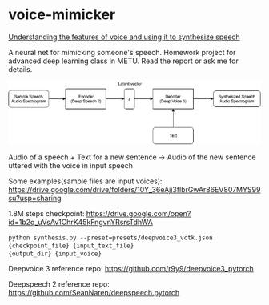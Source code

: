 # voice-mimicker
[Understanding the features of voice and using it to
synthesize speech](report.pdf)

A neural net for mimicking someone's speech. Homework project for advanced deep learning class in METU. Read the report or ask me for details.

![alt text](model.png "Architecture of the model")

Audio of a speech + Text for a new sentence -> Audio of the new sentence uttered with the voice in input speech

Some examples(sample files are input voices): https://drive.google.com/drive/folders/10Y_36eAji3flbrGwAr86EV807MYS99su?usp=sharing


1.8M steps checkpoint: https://drive.google.com/open?id=1b2q_uVsAv1ChrK45kFngvnYRsrsTdhWA

    python synthesis.py --preset=presets/deepvoice3_vctk.json {checkpoint_file} {input_text_file}
    {output_dir} {input_voice}

Deepvoice 3 reference repo:
https://github.com/r9y9/deepvoice3_pytorch

Deepspeech 2 reference repo:
https://github.com/SeanNaren/deepspeech.pytorch
